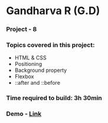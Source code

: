 # Gandharva R (G.D)

### Project - 8

### Topics covered in this project:

- HTML & CSS
- Positioning
- Background property
- Flexbox
- ::after and ::before

### Time required to build: 3h 30min

### Demo - [Link]("")
